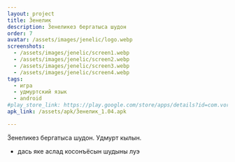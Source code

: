 ```yaml
---
layout: project
title: Ӟенелик
description: Ӟенеликез бергатыса шудон
order: 7
avatar: /assets/images/jenelic/logo.webp
screenshots:
  - /assets/images/jenelic/screen1.webp
  - /assets/images/jenelic/screen2.webp
  - /assets/images/jenelic/screen3.webp
  - /assets/images/jenelic/screen4.webp
tags:
  - игра
  - удмуртский язык
  - android
#play_store_link: https://play.google.com/store/apps/details?id=com.vorgoron.udm_alias
apk_link: /assets/apk/Ӟенелик_1.04.apk

---
```


Ӟенеликез бергатыса шудон. Удмурт кылын.
- дась яке аслад косонъёсын шудыны луэ